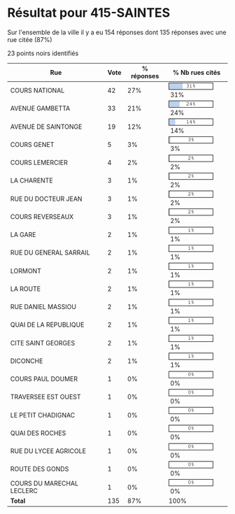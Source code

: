 # Résultat pour 415-SAINTES

Sur l'ensemble de la ville il y a eu 154 réponses dont 135 réponses avec une rue citée (87%)

23 points noirs identifiés

| Rue | Vote | % réponses | % Nb rues cités|
|-----|------|------------|----------------|
| COURS NATIONAL | 42 | 27% | <img src="../../img/bar_31.gif" />&nbsp;31%|
| AVENUE GAMBETTA | 33 | 21% | <img src="../../img/bar_24.gif" />&nbsp;24%|
| AVENUE DE SAINTONGE | 19 | 12% | <img src="../../img/bar_14.gif" />&nbsp;14%|
| COURS GENET | 5 | 3% | <img src="../../img/bar_3.gif" />&nbsp;3%|
| COURS LEMERCIER | 4 | 2% | <img src="../../img/bar_2.gif" />&nbsp;2%|
| LA CHARENTE | 3 | 1% | <img src="../../img/bar_2.gif" />&nbsp;2%|
| RUE DU DOCTEUR JEAN | 3 | 1% | <img src="../../img/bar_2.gif" />&nbsp;2%|
| COURS REVERSEAUX | 3 | 1% | <img src="../../img/bar_2.gif" />&nbsp;2%|
| LA GARE | 2 | 1% | <img src="../../img/bar_1.gif" />&nbsp;1%|
| RUE DU GENERAL SARRAIL | 2 | 1% | <img src="../../img/bar_1.gif" />&nbsp;1%|
| LORMONT | 2 | 1% | <img src="../../img/bar_1.gif" />&nbsp;1%|
| LA ROUTE | 2 | 1% | <img src="../../img/bar_1.gif" />&nbsp;1%|
| RUE DANIEL MASSIOU | 2 | 1% | <img src="../../img/bar_1.gif" />&nbsp;1%|
| QUAI DE LA REPUBLIQUE | 2 | 1% | <img src="../../img/bar_1.gif" />&nbsp;1%|
| CITE SAINT GEORGES | 2 | 1% | <img src="../../img/bar_1.gif" />&nbsp;1%|
| DICONCHE | 2 | 1% | <img src="../../img/bar_1.gif" />&nbsp;1%|
| COURS PAUL DOUMER | 1 | 0% | <img src="../../img/bar_0.gif" />&nbsp;0%|
| TRAVERSEE EST OUEST | 1 | 0% | <img src="../../img/bar_0.gif" />&nbsp;0%|
| LE PETIT CHADIGNAC | 1 | 0% | <img src="../../img/bar_0.gif" />&nbsp;0%|
| QUAI DES ROCHES | 1 | 0% | <img src="../../img/bar_0.gif" />&nbsp;0%|
| RUE DU LYCEE AGRICOLE | 1 | 0% | <img src="../../img/bar_0.gif" />&nbsp;0%|
| ROUTE DES GONDS | 1 | 0% | <img src="../../img/bar_0.gif" />&nbsp;0%|
| COURS DU MARECHAL LECLERC | 1 | 0% | <img src="../../img/bar_0.gif" />&nbsp;0%|
| **Total** | 135 | 87% | 100%|
